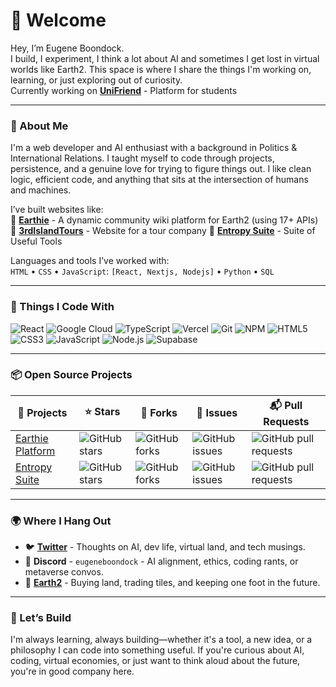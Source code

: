 # 👋 Welcome

Hey, I’m Eugene Boondock.  
I build, I experiment, I think a lot about AI and sometimes I get lost in virtual worlds like Earth2. This space is where I share the things I'm working on, learning, or just exploring out of curiosity.  
Currently working on [**UniFriend**](https://github.com/EugeneBoondock/unifriend) - Platform for students

---

### 🧠 About Me

I'm a web developer and AI enthusiast with a background in Politics & International Relations. I taught myself to code through projects, persistence, and a genuine love for trying to figure things out. I like clean logic, efficient code, and anything that sits at the intersection of humans and machines.  

I’ve built websites like:  
🔹 [**Earthie**](https://earthie.world) - A dynamic community wiki platform for Earth2 (using 17+ APIs)  
🔹 [**3rdIslandTours**](https://3rdislandtours.com/) - Website for a tour company
🔹 [**Entropy Suite**](https://entropysuite.co.za) - Suite of Useful Tools

Languages and tools I’ve worked with:  
`HTML` • `CSS` • `JavaScript`: `[React, Nextjs, Nodejs]` • `Python` • `SQL`

---

### 🧰 Things I Code With

![React](https://img.shields.io/badge/-React-61DAFB?style=flat-square&logo=react&logoColor=white)
![Google Cloud](https://img.shields.io/badge/-Google%20Cloud-4285F4?style=flat-square&logo=google-cloud&logoColor=white)
![TypeScript](https://img.shields.io/badge/-TypeScript-3178C6?style=flat-square&logo=typescript&logoColor=white)
![Vercel](https://img.shields.io/badge/-Vercel-000000?style=flat-square&logo=vercel&logoColor=white)
![Git](https://img.shields.io/badge/-Git-F05032?style=flat-square&logo=git&logoColor=white)
![NPM](https://img.shields.io/badge/-npm-CB3837?style=flat-square&logo=npm&logoColor=white)
![HTML5](https://img.shields.io/badge/-HTML5-E34F26?style=flat-square&logo=html5&logoColor=white)
![CSS3](https://img.shields.io/badge/-CSS3-1572B6?style=flat-square&logo=css3&logoColor=white)
![JavaScript](https://img.shields.io/badge/-JavaScript-F7DF1E?style=flat-square&logo=javascript&logoColor=black)
![Node.js](https://img.shields.io/badge/-Node.js-339933?style=flat-square&logo=node.js&logoColor=white)
![Supabase](https://img.shields.io/badge/-Supabase-3ECF8E?style=flat-square&logo=supabase&logoColor=white)

---

### 📦 Open Source Projects

| 📌 Projects | ⭐ Stars | 🍴 Forks | 🐞 Issues | 📬 Pull Requests |
|------------|---------|----------|-----------|------------------|
| [Earthie Platform](https://www.earthie.world) | ![GitHub stars](https://img.shields.io/github/stars/EugeneBoondock/earthie-chatbot?style=social) | ![GitHub forks](https://img.shields.io/github/forks/EugeneBoondock/earthie-chatbot?style=social) | ![GitHub issues](https://img.shields.io/github/issues/EugeneBoondock/earthie-chatbot) | ![GitHub pull requests](https://img.shields.io/github/issues-pr/EugeneBoondock/earthie-chatbot) |
| [Entropy Suite](https://github.com/EugeneBoondock/Entropy-Suite) | ![GitHub stars](https://img.shields.io/github/stars/EugeneBoondock/Entropy-Suite?style=social) | ![GitHub forks](https://img.shields.io/github/forks/EugeneBoondock/Entropy-Suite?style=social) | ![GitHub issues](https://img.shields.io/github/issues/EugeneBoondock/Entropy-Suite) | ![GitHub pull requests](https://img.shields.io/github/issues-pr/EugeneBoondock/Entropy-Suite) |

---

### 🌍 Where I Hang Out

* 🐦 [**Twitter**](https://twitter.com/eugeneboondock) - Thoughts on AI, dev life, virtual land, and tech musings.  
* 💬 **Discord** - `eugeneboondock` - AI alignment, ethics, coding rants, or metaverse convos.  
* 🧱 [**Earth2**](https://app.earth2.io/#profile/8d887d79-5fd5-49ed-a14d-32f09d32d180/properties) - Buying land, trading tiles, and keeping one foot in the future.

---

### 🚀 Let’s Build

I'm always learning, always building—whether it's a tool, a new idea, or a philosophy I can code into something useful. If you're curious about AI, coding, virtual economies, or just want to think aloud about the future, you're in good company here.
